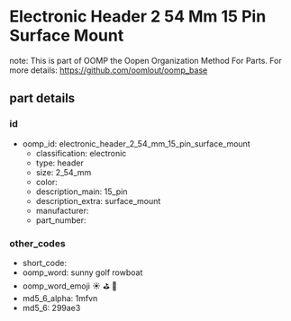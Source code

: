 # Electronic Header 2 54 Mm 15 Pin Surface Mount  

note: This is part of OOMP the Oopen Organization Method For Parts. For more details: https://github.com/oomlout/oomp_base

##  part details





### id
* oomp_id: electronic_header_2_54_mm_15_pin_surface_mount
  * classification: electronic
  * type: header
  * size: 2_54_mm
  * color: 
  * description_main: 15_pin
  * description_extra: surface_mount
  * manufacturer: 
  * part_number: 

### other_codes
* short_code: 
* oomp_word: sunny golf rowboat
* oomp_word_emoji :sunny: :golf: :rowboat:
* md5_6_alpha: 1mfvn
* md5_6: 299ae3